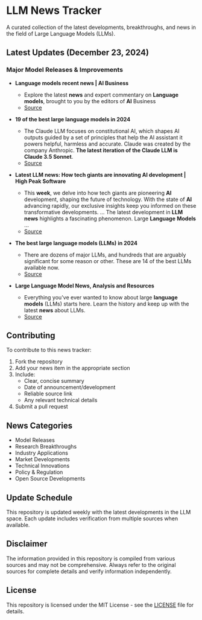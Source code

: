 # LLM News Tracker

A curated collection of the latest developments, breakthroughs, and news in the field of Large Language Models (LLMs).

## Latest Updates (December 23, 2024)


### Major Model Releases & Improvements

- **Language models recent news | AI Business**
  - Explore the latest <strong>news</strong> and expert commentary on <strong>Language</strong> <strong>models</strong>, brought to you by the editors of <strong>AI</strong> Business
  - [Source](https://aibusiness.com/nlp/language-models)

- **19 of the best large language models in 2024**
  - The Claude LLM focuses on constitutional AI, which shapes AI outputs guided by a set of principles that help the AI assistant it powers helpful, harmless and accurate. Claude was created by the company Anthropic. <strong>The latest iteration of the Claude LLM is Claude 3.5 Sonnet</strong>.
  - [Source](https://www.techtarget.com/whatis/feature/12-of-the-best-large-language-models)

- **Latest LLM news: How tech giants are innovating AI development | High Peak Software**
  - This <strong>week</strong>, we delve into how tech giants are pioneering <strong>AI</strong> development, shaping the future of technology. With the state of <strong>AI</strong> advancing rapidly, our exclusive insights keep you informed on these transformative developments. ... The latest development in <strong>LLM</strong> <strong>news</strong> highlights a fascinating phenomenon. Large <strong>Language</strong> <strong>Models</strong> ...
  - [Source](https://highpeaksw.com/news/latest-llm-news-how-tech-giants-are-innovating-ai-development/)

- **The best large language models (LLMs) in 2024**
  - There are dozens of major LLMs, and hundreds that are arguably significant for some reason or other. These are 14 of the best LLMs available now.
  - [Source](https://zapier.com/blog/best-llm/)

- **Large Language Model News, Analysis and Resources**
  - Everything you&#x27;ve ever wanted to know about large <strong>language</strong> <strong>models</strong> (LLMs) starts here. Learn the history and keep up with the latest <strong>news</strong> about LLMs.
  - [Source](https://thenewstack.io/llm/)

## Contributing

To contribute to this news tracker:

1. Fork the repository
2. Add your news item in the appropriate section
3. Include:
   - Clear, concise summary
   - Date of announcement/development
   - Reliable source link
   - Any relevant technical details
4. Submit a pull request

## News Categories

- Model Releases
- Research Breakthroughs
- Industry Applications
- Market Developments
- Technical Innovations
- Policy & Regulation
- Open Source Developments

## Update Schedule

This repository is updated weekly with the latest developments in the LLM space. Each update includes verification from multiple sources when available.

## Disclaimer

The information provided in this repository is compiled from various sources and may not be comprehensive. Always refer to the original sources for complete details and verify information independently.

## License

This repository is licensed under the MIT License - see the [LICENSE](LICENSE) file for details.
